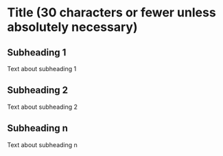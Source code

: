 <!--
{  
  "Type of entry": "glossary",
  "Language": "",
  "Glossary Name": "",
  "Search Terms": ["a search term", "a second search term", "etc"],
  "Catalog Content":["https://www.codepedia.com/example", "https://www.codepedia.com/example"],
  "Runnable Code?": ["desired"/"null"],
  "Sandbox?": ["desired"/"null"]
}
-->

# Title (30 characters or fewer unless absolutely necessary)

## Subheading 1

Text about subheading 1

## Subheading 2

Text about subheading 2

## Subheading n

Text about subheading n
